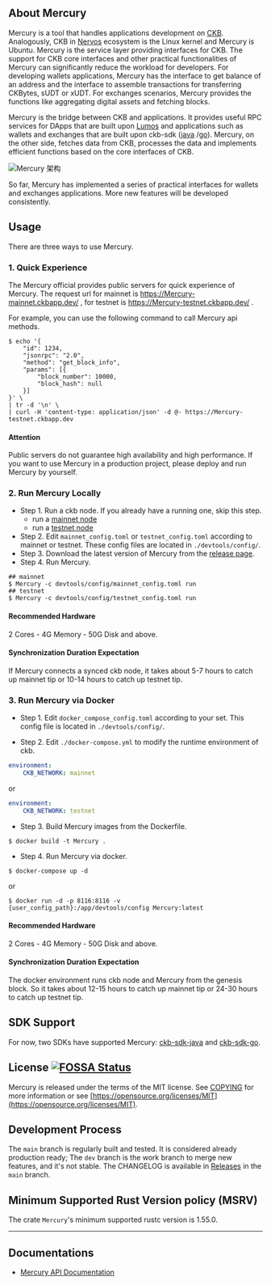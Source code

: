 ## About Mercury

Mercury is a tool that handles applications development on [CKB](https://github.com/nervosnetwork/ckb). 
Analogously, CKB in [Nervos](https://www.nervos.org/) ecosystem is the Linux kernel and Mercury is Ubuntu. 
Mercury is the service layer providing interfaces for CKB. 
The support for CKB core interfaces and other practical functionalities of Mercury can significantly reduce the workload for developers. 
For developing wallets applications, Mercury has the interface to get balance of an address and the interface to assemble transactions for transferring CKBytes, sUDT or xUDT. 
For exchanges scenarios, Mercury provides the functions like aggregating digital assets and fetching blocks.

Mercury is the bridge between CKB and applications. 
It provides useful RPC services for DApps that are built upon [Lumos](https://github.com/nervosnetwork/lumos) and applications such as wallets and exchanges that are built upon ckb-sdk ([java](https://github.com/nervosnetwork/ckb-sdk-java) /[go](https://github.com/nervosnetwork/ckb-sdk-go)). 
Mercury, on the other side, fetches data from CKB, processes the data and implements efficient functions based on the core interfaces of CKB.

![Mercury 架构](https://user-images.githubusercontent.com/32355308/126034305-b7bef7d5-c52c-498b-94c4-115690223a88.png)

So far, Mercury has implemented a series of practical interfaces for wallets and exchanges applications. 
More new features will be developed consistently.

## Usage

There are three ways to use Mercury.

### 1. Quick Experience

The Mercury official provides public servers for quick experience of Mercury. 
The request url for mainnet is https://Mercury-mainnet.ckbapp.dev/ , for testnet is https://Mercury-testnet.ckbapp.dev/ .

For example, you can use the following command to call Mercury api methods.

```shell
$ echo '{
    "id": 1234,
    "jsonrpc": "2.0",
    "method": "get_block_info",
    "params": [{
        "block_number": 10000, 
        "block_hash": null
    }]
}' \
| tr -d '\n' \
| curl -H 'content-type: application/json' -d @- https://Mercury-testnet.ckbapp.dev
```

#### Attention
Public servers do not guarantee high availability and high performance. 
If you want to use Mercury in a production project, please deploy and run Mercury by yourself.

### 2. Run Mercury Locally

- Step 1. Run a ckb node. If you already have a running one, skip this step.
  - run a [mainnet node](https://docs.nervos.org/docs/basics/guides/mainnet)
  - run a [testnet node](https://docs.nervos.org/docs/basics/guides/testnet)
- Step 2. Edit `mainnet_config.toml` or `testnet_config.toml` according to mainnet or testnet. These config files are located in `./devtools/config/`.
- Step 3. Download the latest version of Mercury from the [release page](https://github.com/nervosnetwork/Mercury/releases).
- Step 4. Run Mercury.
```shell
## mainnet
$ Mercury -c devtools/config/mainnet_config.toml run
## testnet
$ Mercury -c devtools/config/testnet_config.toml run
```

#### Recommended Hardware

2 Cores - 4G Memory - 50G Disk and above.

#### Synchronization Duration Expectation

If Mercury connects a synced ckb node, it takes about 5-7 hours to catch up mainnet tip or 10-14 hours to catch up testnet tip.

### 3. Run Mercury via Docker

- Step 1. Edit `docker_compose_config.toml` according to your set. This config file is located in `./devtools/config/`.

- Step 2. Edit `./docker-compose.yml` to modify the runtime environment of ckb.

```yml
environment:
    CKB_NETWORK: mainnet
```

or

```yml
environment:
    CKB_NETWORK: testnet
```

- Step 3. Build Mercury images from the Dockerfile.
```shell
$ docker build -t Mercury .
```

- Step 4. Run Mercury via docker.
```shell
$ docker-compose up -d
```
or

```shell
$ docker run -d -p 8116:8116 -v {user_config_path}:/app/devtools/config Mercury:latest
```

#### Recommended Hardware

2 Cores - 4G Memory - 50G Disk and above.

#### Synchronization Duration Expectation

The docker environment runs ckb node and Mercury from the genesis block. So it takes about 12-15 hours to catch up mainnet tip or 24-30 hours to catch up testnet tip.

## SDK Support

For now, two SDKs have supported Mercury: [ckb-sdk-java](https://github.com/nervosnetwork/ckb-sdk-java) and [ckb-sdk-go](https://github.com/nervosnetwork/ckb-sdk-go).

## License [![FOSSA Status](https://app.fossa.io/api/projects/git%2Bgithub.com%2Fnervosnetwork%2Fckb.svg?type=shield)](https://app.fossa.io/projects/git%2Bgithub.com%2Fnervosnetwork%2Fckb?ref=badge_shield)

Mercury is released under the terms of the MIT license. See [COPYING](COPYING) for more information or see [https://opensource.org/licenses/MIT](https://opensource.org/licenses/MIT).

## Development Process

The `main` branch is regularly built and tested. It is considered already production ready; The `dev` branch is the work branch to merge new features, and it's not stable. The CHANGELOG is available in [Releases](https://github.com/nervosnetwork/Mercury/releases) in the `main` branch.

## Minimum Supported Rust Version policy (MSRV)

The crate `Mercury`'s minimum supported rustc version is 1.55.0.

---

## Documentations

- [Mercury API Documentation](https://github.com/nervosnetwork/Mercury/blob/main/core/rpc/README.md)

